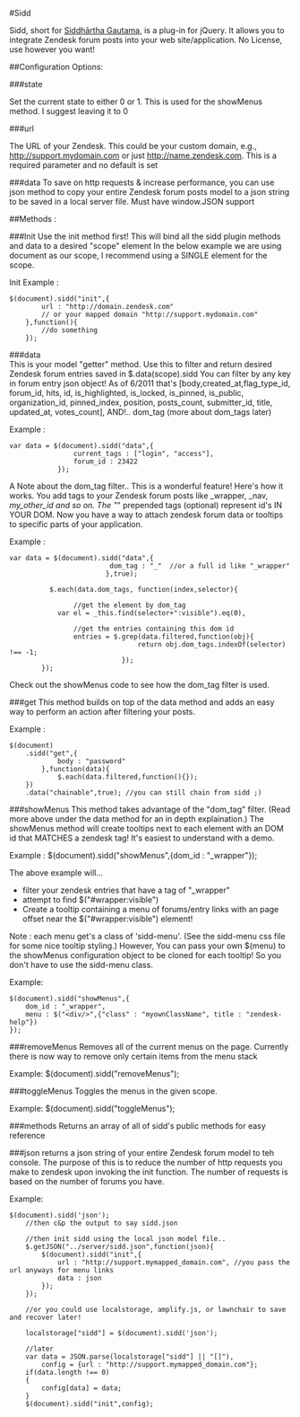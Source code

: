 #Sidd 

Sidd, short for [Siddhārtha Gautama](http://en.wikipedia.org/wiki/Gautama_Buddha), is a plug-in for jQuery. It allows you to integrate Zendesk forum posts into your web site/application. No License, use however you want!
 
##Configuration Options:
 
###state

Set the current state to either 0 or 1. This is used for the showMenus method. I suggest leaving it to 0
 
###url

The URL of your Zendesk. This could be your custom domain, e.g., http://support.mydomain.com or
just http://name.zendesk.com. This is a required parameter and no default is set
 
###data
To save on http requests & increase performance, you can use json method to copy your entire
Zendesk forum posts model to a json string to be saved in a local server file. Must have window.JSON support
      

##Methods : 
 
###Init
Use the init method first! This will bind all the sidd plugin methods and data to a desired "scope" element
In the below example we are using document as our scope, I recommend using a SINGLE element for the scope.

Init Example : 

	$(document).sidd("init",{
			url : "http://domain.zendesk.com" 
			// or your mapped domain "http://support.mydomain.com"
		},function(){
			//do something
		});
	

###data 	
 This is your model "getter" method. Use this to filter and return desired Zendesk forum entries saved in $.data(scope).sidd
You can filter by any key in forum entry json object! As of 6/2011 that's [body,created_at,flag_type_id, forum_id, hits, id,
is_highlighted, is_locked, is_pinned, is_public, organization_id, pinned_index, position, posts_count, submitter_id, title,
updated_at, votes_count], AND!.. dom_tag (more about dom_tags later)

Example : 

	var data = $(document).sidd("data",{
					current_tags : ["login", "access"],
					forum_id : 23422
				});

A Note about the dom_tag filter.. This is a wonderful feature! Here's how it works. You add tags to your Zendesk forum posts like
_wrapper, _nav, _my_other_id and so on. The "_" prepended tags (optional) represent id's IN YOUR DOM. Now you have a way to attach zendesk
forum data or tooltips to specific parts of your application.

Example :

	var data = $(document).sidd("data",{
   							 dom_tag : "_"  //or a full id like "_wrapper"
							},true);
							
			  $.each(data.dom_tags, function(index,selector){
			
					//get the element by dom_tag
				var el = _this.find(selector+":visible").eq(0),	
				
					//get the entries containing this dom id
					entries = $.grep(data.filtered,function(obj){
									return obj.dom_tags.indexOf(selector) !== -1;
								});
			});
	
Check out the showMenus code to see how the dom_tag filter is used. 

###get
This method builds on top of the data method and adds an easy way to perform an action after filtering your posts.
	
Example : 	

	$(document)
		.sidd("get",{
				body : "password"
			},function(data){
				$.each(data.filtered,function(){});
		})
		.data("chainable",true); //you can still chain from sidd ;)

 	
###showMenus
This method takes advantage of the "dom_tag" filter. (Read more above under the data method for an in depth explaination.)
The showMenus method will create tooltips next to each element with an DOM id that MATCHES a zendesk tag! It's easiest
to understand with a demo.

Example :
	$(document).sidd("showMenus",{dom_id : "_wrapper"});
	
The above example will...
* filter your zendesk entries that have a tag of "_wrapper"
* attempt to find $("#wrapper:visible")
* Create a tooltip containing a menu of forums/entry links with an page offset near the $("#wrapper:visible") element! 

Note : each menu get's a class of 'sidd-menu'. (See the sidd-menu css file for some nice tooltip styling.) However,
You can pass your own $(menu) to the showMenus configuration object to be cloned for each tooltip! So you
don't have to use the sidd-menu class. 
	
Example: 	

	$(document).sidd("showMenus",{
		dom_id : "_wrapper", 
		menu : $("<div/>",{"class" : "myownClassName", title : "zendesk-help"})
	});
	
###removeMenus
Removes all of the current menus on the page. 
Currently there is now way to remove only certain items from the menu stack
		
Example: 
	$(document).sidd("removeMenus");

###toggleMenus 
Toggles the menus in the given scope. 

Example: 
	$(document).sidd("toggleMenus");		

###methods
Returns an array of all of sidd's public methods for easy reference
	
###json
returns a json string of your entire Zendesk forum model to teh console. The purpose of this is to reduce 
the number of http requests you make to zendesk upon invoking the init function. The number of requests 
is based on the number of forums you have. 

Example: 

	$(document).sidd('json'); 
		//then c&p the output to say sidd.json
	
		//then init sidd using the local json model file..
		$.getJSON("../server/sidd.json",function(json){
			$(document).sidd("init",{
				url : "http://support.mymapped_domain.com", //you pass the url anyways for menu links
				data : json
			});
		});

		//or you could use localstorage, amplify.js, or lawnchair to save and recover later!
		
		localstorage["sidd"] = $(document).sidd('json');
	
		//later 
		var data = JSON.parse(localstorage["sidd"] || "[]"), 
			config = {url : "http://support.mymapped_domain.com"};
		if(data.length !== 0)
		{
			config[data] = data;
		}
		$(document).sidd("init",config);
	
	
			
			